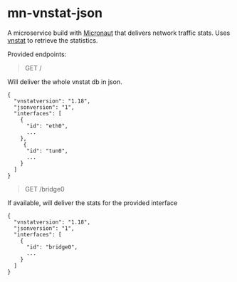 # mn-vnstat-json

A microservice build with [Micronaut](http://micronaut.io/) that delivers network traffic stats.
Uses [vnstat](https://humdi.net/vnstat/) to retrieve the statistics.

Provided endpoints:

> GET /

Will deliver the whole vnstat db in json.

```
{
  "vnstatversion": "1.18",
  "jsonversion": "1",
  "interfaces": [
    {
      "id": "eth0",
      ...
	},
     {
      "id": "tun0",
      ...
    }
  ]
}
```


> GET /bridge0

If available, will deliver the stats for the provided interface

```
{
  "vnstatversion": "1.18",
  "jsonversion": "1",
  "interfaces": [
    {
      "id": "bridge0",
      ...
	}
  ]
}
```